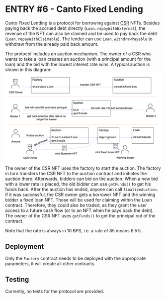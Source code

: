 # ENTRY #6 - Canto Fixed Lending

Canto Fixed Lending is a protocol for borrowing against [CSR](https://github.com/Canto-Improvement-Proposals/CIPs/blob/main/CIP-001.md) NFTs. Besides paying back the accrued debt directly (`Loan.repayWithExternal`), the revenue of the NFT can also be claimed and be used to pay back the debt (`Loan.repayWithClaimable`). The lender can use `Loan.withdrawPayable` to withdraw from the already paid back amount.

The protocol includes an auction mechanism. The owner of a CSR who wants to take a loan creates an auction (with a principal amount for the loan) and the bid with the lowest interest rate wins. A typical auction is shown in this diagram:
![Auction flow](docs/auction_flow.png)

The owner of the CSR NFT uses the factory to start the auction. The factory in turn transfers the CSR NFT to the auction contract and initiates the auction there.
Afterwards, bidders can bid on the auction. When a new bid with a lower rate is placed, the old bidder can use `getFunds()` to get his funds back.
After the auction has ended, anyone can call `finalizeAuction`. If it was successful, the CSR owner gets a borrower NFT and the winning bidder a fixed loan NFT. Those will be used for claiming within the Loan contract. Therefore, they could also be traded, as they grant the user access to a future cash flow (or to an NFT when he pays back the debt). The owner of the CSR NFT uses `getFunds()` to get the principal out of the contract.

Note that the rate is always in 10 BPS, i.e. a rate of 85 means 8.5%.

## Deployment
Only the `Factory` contract needs to be deployed with the appropriate parameters, it will create all other contracts.

## Testing
Currently, no tests for the protocol are provided.
